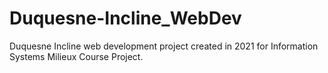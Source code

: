 # Duquesne-Incline_WebDev
Duquesne Incline web development project created in 2021 for Information Systems Milieux Course Project. 
